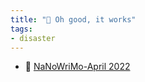 ```yaml
---
title: "🐳 Oh good, it works"
tags:
- disaster
---
```


- 📕 [NaNoWriMo-April 2022](NaNoWriMo/NaNoWriMo-April-2022.md)
